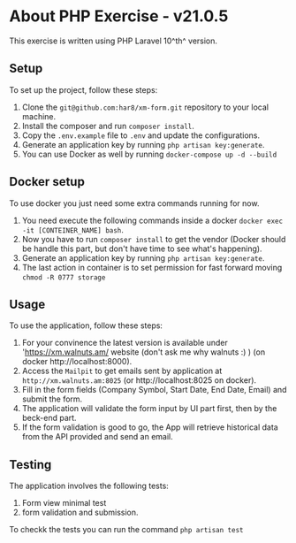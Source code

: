 # About PHP Exercise - v21.0.5

This exercise is written using PHP Laravel 10^th^ version.   


## Setup

To set up the project, follow these steps:

1. Clone the `git@github.com:har8/xm-form.git` repository to your local machine.
2. Install the composer and run `composer install`.
3. Copy the `.env.example` file to `.env` and update the configurations.
4. Generate an application key by running `php artisan key:generate`.
5. You can use Docker as well by running `docker-compose up -d --build`

## Docker setup

To use docker you just need some extra commands running for now.
1. You need execute the following commands inside a docker `docker exec -it [CONTEINER_NAME] bash`.
2. Now you have to run `composer install` to get the vendor (Docker should be handle this part, but don't have time to see what's happening).
3. Generate an application key by running `php artisan key:generate`.
4. The last action in container is to set permission for fast forward moving `chmod -R 0777 storage`


## Usage

To use the application, follow these steps:

1. For your convinence the latest version is available under 'https://xm.walnuts.am/ website (don't ask me why walnuts :) ) (on docker http://localhost:8000).
2. Access the `Mailpit` to get emails sent by application at `http://xm.walnuts.am:8025` (or http://localhost:8025 on docker).
3. Fill in the form fields (Company Symbol, Start Date, End Date, Email) and submit the form.
4. The application will validate the form input by UI part first, then by the beck-end part.
5. If the form validation is good to go, the App will retrieve historical data from the API provided and send an email.

## Testing

The application involves the following tests:

1. Form view minimal test
2. form validation and submission.

To checkk the tests you can run the command `php artisan test`
